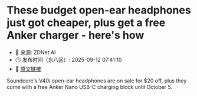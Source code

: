 # These budget open-ear headphones just got cheaper, plus get a free Anker charger - here's how
- 📅 来源: ZDNet AI
- 🕒 发布时间（东八区）: 2025-09-12 07:41:10
- 🔗 [原文链接](https://www.zdnet.com/article/these-budget-open-ear-headphones-just-got-cheaper-plus-get-a-free-anker-charger-heres-how/)

Soundcore's V40i open-ear headphones are on sale for $20 off, plus they come with a free Anker Nano USB-C charging block until October 5.
